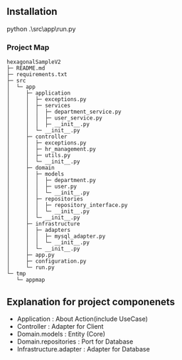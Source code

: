 ## Installation

python .\src\app\run.py


### Project Map
```
hexagonalSampleV2
├─ README.md
├─ requirements.txt
├─ src
│  └─ app
│     ├─ application
│     │  ├─ exceptions.py
│     │  ├─ services
│     │  │  ├─ department_service.py
│     │  │  ├─ user_service.py
│     │  │  ├─ __init__.py
│     │  └─ __init__.py
│     ├─ controller
│     │  ├─ exceptions.py
│     │  ├─ hr_management.py
│     │  ├─ utils.py
│     │  └─ __init__.py
│     ├─ domain
│     │  ├─ models
│     │  │  ├─ department.py
│     │  │  ├─ user.py
│     │  │  └─ __init__.py
│     │  ├─ repositories
│     │  │  ├─ repository_interface.py
│     │  │  └─ __init__.py
│     │  └─ __init__.py
│     ├─ infrastructure
│     │  ├─ adapters
│     │  │  ├─ mysql_adapter.py
│     │  │  └─ __init__.py
│     │  └─ __init__.py
│     ├─ app.py
│     ├─ configuration.py
│     └─ run.py
└─ tmp
   └─ appmap

```

## Explanation for project componenets
- Application : About Action(include UseCase)
- Controller : Adapter for Client
- Domain.models : Entity (Core)
- Domain.repositories : Port for Database
- Infrastructure.adapter : Adapter for Database
